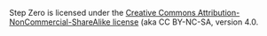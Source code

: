Step Zero is licensed under the [Creative Commons Attribution-NonCommercial-ShareAlike license](http://creativecommons.org/licenses/by-nc-sa/4.0/deed.en_US) (aka CC BY-NC-SA, version 4.0.
